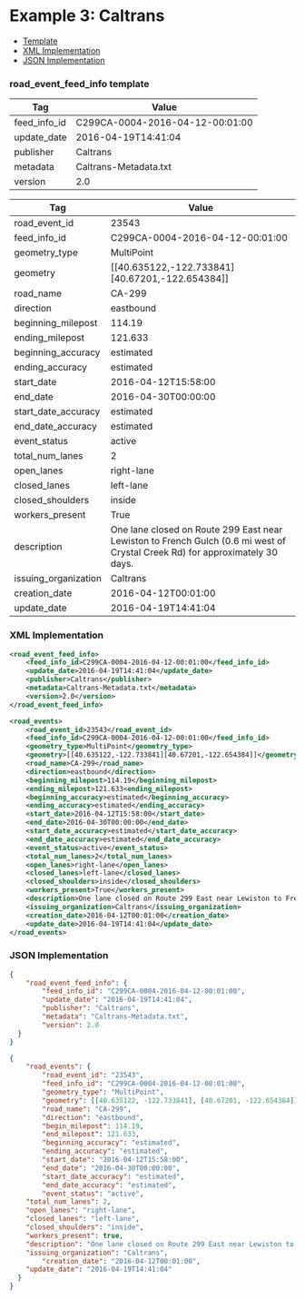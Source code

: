 # Example 3: Caltrans
- [Template](#road_event_feed_info-template)
- [XML Implementation](#xml-implementation)
- [JSON Implementation](#json-implementation)

### road_event_feed_info template
Tag | Value
--- | -----
feed_info_id | C299CA-0004-2016-04-12-00:01:00
update_date | 2016-04-19T14:41:04
publisher | Caltrans
metadata | Caltrans-Metadata.txt
version | 2.0

Tag | Value
--- | -----
road_event_id | 23543
feed_info_id | C299CA-0004-2016-04-12-00:01:00
geometry_type | MultiPoint
geometry | [[40.635122,-122.733841][40.67201,-122.654384]]
road_name | CA-299
direction | eastbound
beginning_milepost | 114.19
ending_milepost | 121.633
beginning_accuracy | estimated
ending_accuracy | estimated
start_date | 2016-04-12T15:58:00
end_date | 2016-04-30T00:00:00
start_date_accuracy | estimated
end_date_accuracy | estimated
event_status | active
total_num_lanes | 2
open_lanes | right-lane
closed_lanes | left-lane
closed_shoulders | inside
workers_present | True
description |One lane closed on Route 299 East near Lewiston to French Gulch (0.6 mi west of Crystal Creek Rd) for approximately 30 days.
issuing_organization | Caltrans
creation_date | 2016-04-12T00:01:00
update_date | 2016-04-19T14:41:04

### XML Implementation
```xml
<road_event_feed_info>
	<feed_info_id>C299CA-0004-2016-04-12-00:01:00</feed_info_id>
	<update_date>2016-04-19T14:41:04</update_date>
	<publisher>Caltrans</publisher>
	<metadata>Caltrans-Metadata.txt</metadata>
	<version>2.0</version>
</road_event_feed_info>
```

```xml
<road_events>
	<road_event_id>23543</road_event_id>
	<feed_info_id>C299CA-0004-2016-04-12-00:01:00</feed_info_id>
	<geometry_type>MultiPoint</geometry_type>
	<geometry>[[40.635122,-122.733841][40.67201,-122.654384]]</geometry>
	<road_name>CA-299</road_name>
	<direction>eastbound</direction>
	<beginning_milepost>114.19</beginning_milepost>
	<ending_milepost>121.633<ending_milepost>
	<beginning_accuracy>estimated</beginning_accuracy>
	<ending_accuracy>estimated</ending_accuracy>
	<start_date>2016-04-12T15:58:00</start_date>
	<end_date>2016-04-30T00:00:00</end_date>
	<start_date_accuracy>estimated</start_date_accuracy>
	<end_date_accuracy>estimated</end_date_accuracy>
	<event_status>active</event_status>
	<total_num_lanes>2</total_num_lanes>
	<open_lanes>right-lane</open_lanes>
	<closed_lanes>left-lane</closed_lanes>
	<closed_shoulders>inside</closed_shoulders>
	<workers_present>True</workers_present>
	<description>One lane closed on Route 299 East near Lewiston to French Gulch (0.6 mi west of Crystal Creek Rd) for approximately 30 days.</description>
	<issuing_organization>Caltrans</issuing_organization>
	<creation_date>2016-04-12T00:01:00</creation_date>
	<update_date>2016-04-19T14:41:04</update_date>
</road_events>
```

### JSON Implementation
```json
{
	"road_event_feed_info": {
		"feed_info_id": "C299CA-0004-2016-04-12-00:01:00",
		"update_date": "2016-04-19T14:41:04",
		"publisher": "Caltrans",
		"metadata": "Caltrans-Metadata.txt",
		"version": 2.0
  }
}
```

```json
{
	"road_events": {
		"road_event_id": "23543",
		"feed_info_id": "C299CA-0004-2016-04-12-00:01:00",
		"geometry_type": "MultiPoint",
		"geometry": [[40.635122, -122.733841], [40.67201, -122.654384]],
		"road_name": "CA-299",
		"direction": "eastbound",
		"begin_milepost": 114.19,
		"end_milepost": 121.633,
		"beginning_accuracy": "estimated",
		"ending_accuracy": "estimated",
		"start_date": "2016-04-12T15:58:00",
		"end_date": "2016-04-30T00:00:00",
		"start_date_accuracy": "estimated",
		"end_date_accuracy": "estimated",
		"event_status": "active",
    "total_num_lanes": 2,
    "open_lanes": "right-lane",
    "closed_lanes": "left-lane",
    "closed_shoulders": "inside",
    "workers_present": true,
    "description": "One lane closed on Route 299 East near Lewiston to French Gulch (0.6 mi west of Crystal Creek Rd) for approximately 30 days.",
    "issuing_organization": "Caltrans",
		"creation_date": "2016-04-12T00:01:00",
    "update_date": "2016-04-19T14:41:04"
  }
}
```
